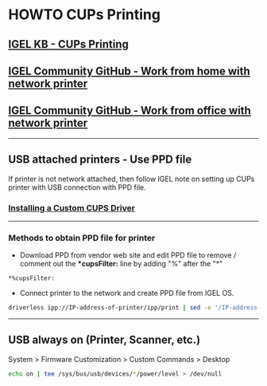 # HOWTO CUPs Printing

## [IGEL KB - CUPs Printing](https://kb.igel.com/igelos-11.08.200/en/cups-69178109.html)
## [IGEL Community GitHub - Work from home with network printer](https://github.com/IGEL-Community/IGEL-Custom-Partitions/tree/master/CP_Source/Tools_Drivers/WFH-Add-Network-Printers)
## [IGEL Community GitHub - Work from office with network printer](https://github.com/IGEL-Community/IGEL-Custom-Partitions/tree/master/CP_Source/Tools_Drivers/WFO-Add-Assigned-Printers)

-----

## USB attached printers - Use PPD file

If printer is not network attached, then follow IGEL note on setting up CUPs printer with USB connection with PPD file.

### [Installing a Custom CUPS Driver](https://kb.igel.com/igelos-11.08.200/en/installing-a-custom-cups-driver-69177139.html)

-----

### Methods to obtain PPD file for printer

- Download PPD from vendor web site and edit PPD file to remove / comment out the **\*cupsFilter:** line by adding "%" after the "*"

```
*%cupsFilter:
  ```

- Connect printer to the network and create PPD file from IGEL OS.  

```bash
driverless ipp://IP-address-of-printer/ipp/print | sed -e '/IP-address-of-printer/d' -e 's/drvless/printer-name/' > /tmp/printer-name.PPD
```

-----

## USB always on (Printer, Scanner, etc.)

System > Firmware Customization > Custom Commands > Desktop

```bash
echo on | tee /sys/bus/usb/devices/*/power/level > /dev/null
```
